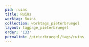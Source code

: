 ```yaml
---
pid: ruins
title: Ruins
worktag: Ruins
collection: worktags_pieterbruegel
layout: tagpage_pieterbruegel
order: '133'
permalink: /pieterbruegel/tags/ruins
---
```

